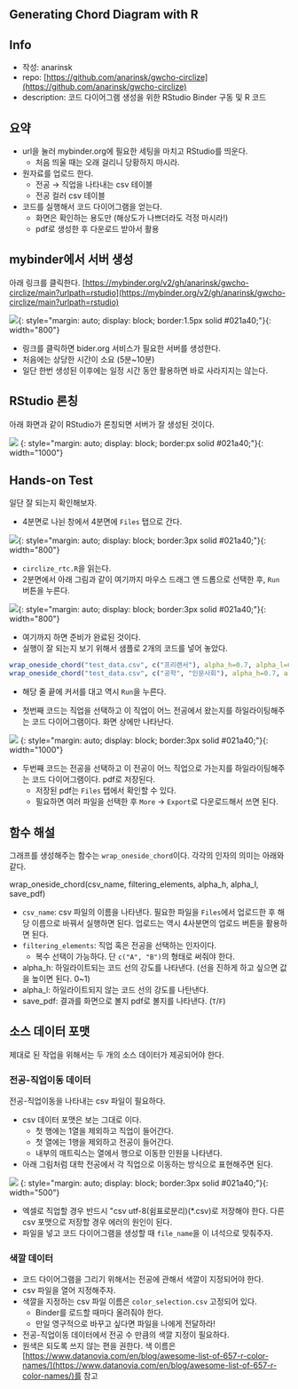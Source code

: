 ## Generating Chord Diagram with R

## Info 

- 작성: anarinsk 
- repo: [https://github.com/anarinsk/gwcho-circlize](https://github.com/anarinsk/gwcho-circlize)
- description: 코드 다이어그램 생성을 위한 RStudio Binder 구동 및 R 코드 

## 요약 


- url을 눌러 mybinder.org에 필요한 세팅을 마치고 RStudio를 띄운다. 
	- 처음 띄울 때는 오래 걸리니 당황하지 마시라. 
- 원자료를 업로드 한다. 
  - 전공 &rarr; 직업을 나타내는 csv 테이블 
  - 전공 컬러 csv 테이블
- 코드를 실행해서 코드 다이어그램을 얻는다. 
  - 화면은 확인하는 용도만 (해상도가 나쁘더라도 걱정 마시라!)
  - pdf로 생성한 후 다운로드 받아서 활용 




## mybinder에서 서버 생성


아래 링크를 클릭한다. 
[https://mybinder.org/v2/gh/anarinsk/gwcho-circlize/main?urlpath=rstudio](https://mybinder.org/v2/gh/anarinsk/gwcho-circlize/main?urlpath=rstudio)



![](https://github.com/anarinsk/gwcho-circlize/blob/main/images/gwcho_7.png?raw=true){: style="margin: auto; display: block; border:1.5px solid #021a40;"}{: width="800"}

- 링크를 클릭하면 bider.org 서비스가 필요한 서버를 생성한다. 
- 처음에는 상당한 시간이 소요 (5분~10분)
- 일단 한번 생성된 이후에는 일정 시간 동안 활용하면 바로 사라지지는 않는다. 


## RStudio 론칭 


아래 화면과 같이 RStudio가 론칭되면 서버가 잘 생성된 것이다. 


![](https://github.com/anarinsk/gwcho-circlize/blob/main/images/gwcho_8.png?raw=true)
{: style="margin: auto; display: block; border:px solid #021a40;"}{: width="1000"}

## Hands-on Test 


일단 잘 되는지 확인해보자. 


- 4분면로 나뉜 창에서 4분면에 `Files` 탭으로 간다. 


![](https://github.com/anarinsk/gwcho-circlize/blob/main/images/gwcho_2.png?raw=true){: style="margin: auto; display: block; border:3px solid #021a40;"}{: width="800"}




- `circlize_rtc.R`을 읽는다. 
- 2분면에서 아래 그림과 같이 여기까지 마우스 드래그 앤 드롭으로 선택한 후, `Run` 버튼을 누른다. 


![](https://github.com/anarinsk/gwcho-circlize/blob/main/images/gwcho_4.png?raw=true){: style="margin: auto; display: block; border:3px solid #021a40;"}{: width="800"}

- 여기까지 하면 준비가 완료된 것이다. 
- 실행이 잘 되는지 보기 위해서 샘플로 2개의 코드를 넣어 놓았다. 


```R
wrap_oneside_chord("test_data.csv", c("프리랜서"), alpha_h=0.7, alpha_l=0.07, save_pdf=F) 
wrap_oneside_chord("test_data.csv", c("공학", "인문사회"), alpha_h=0.7, alpha_l=0.07, save_pdf=T) 
```


- 해당 줄 끝에 커서를 대고 역시 `Run`을 누른다. 
  
- 첫번째 코드는 직업을 선택하고 이 직업이 어느 전공에서 왔는지를 하일라이팅해주는 코드 다이어그램이다. 화면 상에만 나타난다. 


![](https://github.com/anarinsk/gwcho-circlize/blob/main/images/gwcho_5.png?raw=true)
{: style="margin: auto; display: block; border:3px solid #021a40;"}{: width="1000"}


- 두번째 코드는 전공을 선택하고 이 전공이 어느 직업으로 가는지를 하일라이팅해주는 코드 다이어그램이다. pdf로 저장된다. 
  - 저장된 pdf는 `Files` 탭에서 확인할 수 있다. 
  - 필요하면 여러 파일을 선택한 후 `More` -> `Export`로 다운로드해서 쓰면 된다. 




## 함수 해설 


그래프를 생성해주는 함수는 `wrap_oneside_chord`이다. 각각의 인자의 의미는 아래와 같다. 


wrap_oneside_chord(csv_name, filtering_elements, alpha_h, alpha_l, save_pdf) 


- `csv_name`: csv 파일의 이름을 나타낸다. 필요한 파일을 `Files`에서 업로드한 후 해당 이름으로 바꿔서 실행하면 된다. 업로드는 역시 4사분면의 업로드 버튼을 활용하면 된다. 
- `filtering_elements`: 직업 혹은 전공을 선택하는 인자이다. 
  - 복수 선택이 가능하다. 단 `c("A", "B")`의 형태로 써줘야 한다. 
- alpha_h: 하일라이트되는 코드 선의 강도를 나타낸다. (선을 진하게 하고 싶으면 값을 높이면 된다. 0~1)
- alpha_l: 하일라이트되지 않는 코드 선의 강도를 나탄낸다. 
- save_pdf: 결과를 화면으로 볼지 pdf로 볼지를 나타낸다. (`T`/`F`)




## 소스 데이터 포맷 

제대로 된 작업을 위해서는 두 개의 소스 데이터가 제공되어야 한다. 

### 전공-직업이동 데이터 

전공-직업이동을 나타내는 csv 파일이 필요하다. 
- csv 데이터 포맷은 보는 그대로 이다. 
	- 첫 행에는 1열을 제외하고 직업이 들어간다. 
	- 첫 열에는 1행을 제외하고 전공이 들어간다. 
	- 내부의 매트릭스는 열에서 행으로 이동한 인원을 나타낸다. 
- 아래 그림처럼 대학 전공에서 각 직업으로 이동하는 방식으로 표현해주면 된다. 

![](https://github.com/anarinsk/gwcho-circlize/blob/main/images/gwcho_6.png?raw=true)
{: style="margin: auto; display: block; border:3px solid #021a40;"}{: width="500"}

- 엑셀로 직업할 경우 반드시 "csv utf-8(쉼표로분리)(*.csv)로 저장해야 한다. 다른 csv 포맷으로 저장할 경우 에러의 원인이 된다. 
- 파일을 넣고 코드 다이어그램을 생성할 때 `file_name`을 이 녀석으로 맞춰주자. 


### 색깔 데이터 


- 코드 다이어그램을 그리기 위해서는 전공에 관해서 색깔이 지정되어야 한다. 
- csv 파일을 열어 지정해주자. 
- 색깔을 지정하는 csv 파일 이름은 `color_selection.csv` 고정되어 있다. 
  - Binder를 로드할 때마다 올려줘야 한다. 
  - 만일 영구적으로 바꾸고 싶다면 파일을 나에게 전달하라! 
- 전공-직업이동 데이터에서 전공 수 만큼의 색깔 지정이 필요하다. 
- 원색은 되도록 쓰지 않는 편을 권한다. 색 이름은 [https://www.datanovia.com/en/blog/awesome-list-of-657-r-color-names/](https://www.datanovia.com/en/blog/awesome-list-of-657-r-color-names/)를 참고 














<!--stackedit_data:
eyJoaXN0b3J5IjpbMTg1OTYzNTg0MSwzODg5MTk4MzEsLTE0Nj
E1OTU3MzksLTE5NjQyOTUwMTUsLTIzMjc1MTE3NywxNTE5ODE1
NTUwLC0xNzQ4ODU2MDQzLC01OTg4NDA1MjUsMTM3NzY4NDk5LC
0xMjU1NTIwNDZdfQ==
-->